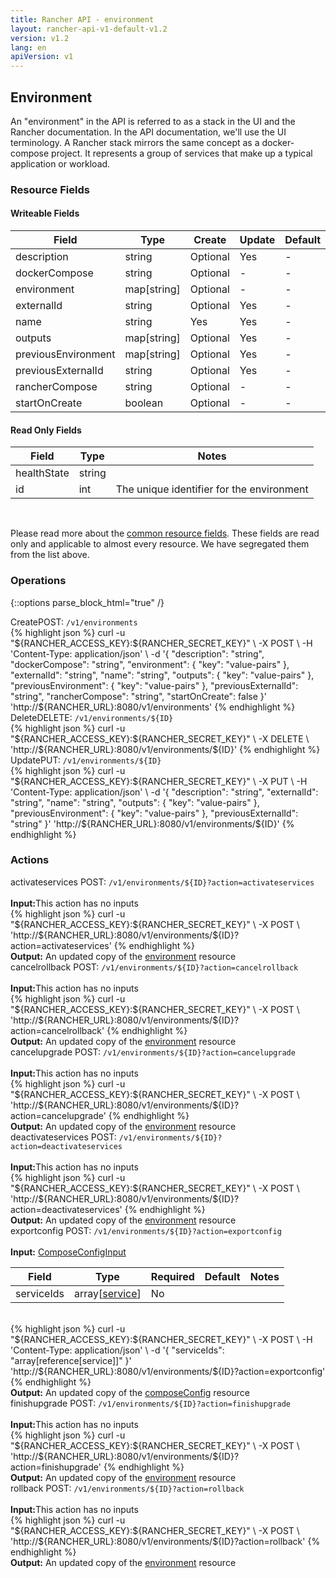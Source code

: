 ```yaml
---
title: Rancher API - environment
layout: rancher-api-v1-default-v1.2
version: v1.2
lang: en
apiVersion: v1
---
```


## Environment

An "environment" in the API is referred to as a stack in the UI and the Rancher documentation. In the API documentation, we'll use the UI terminology. A Rancher stack mirrors the same concept as a docker-compose project.  It represents a group of services that make up a typical application or workload.

### Resource Fields

#### Writeable Fields

Field | Type | Create | Update | Default | Notes
---|---|---|---|---|---
description | string | Optional | Yes | - | 
dockerCompose | string | Optional | - | - | 
environment | map[string] | Optional | - | - | 
externalId | string | Optional | Yes | - | 
name | string | Yes | Yes | - | 
outputs | map[string] | Optional | Yes | - | 
previousEnvironment | map[string] | Optional | Yes | - | 
previousExternalId | string | Optional | Yes | - | 
rancherCompose | string | Optional | - | - | 
startOnCreate | boolean | Optional | - | - | 


#### Read Only Fields

Field | Type   | Notes
---|---|---
healthState | string  | 
id | int  | The unique identifier for the environment


<br>

Please read more about the [common resource fields]({{site.baseurl}}/rancher/{{page.version}}/{{page.lang}}/api/{{page.apiVersion}}/common/). These fields are read only and applicable to almost every resource. We have segregated them from the list above.

### Operations
{::options parse_block_html="true" /}
<a id="create"></a>
<div class="action"><span class="header">Create<span class="headerright">POST:  <code>/v1/environments</code></span></span>
<div class="action-contents"> {% highlight json %}
curl -u "${RANCHER_ACCESS_KEY}:${RANCHER_SECRET_KEY}" \
-X POST \
-H 'Content-Type: application/json' \
-d '{
	"description": "string",
	"dockerCompose": "string",
	"environment": {
		"key": "value-pairs"
	},
	"externalId": "string",
	"name": "string",
	"outputs": {
		"key": "value-pairs"
	},
	"previousEnvironment": {
		"key": "value-pairs"
	},
	"previousExternalId": "string",
	"rancherCompose": "string",
	"startOnCreate": false
}' 'http://${RANCHER_URL}:8080/v1/environments'
{% endhighlight %}
</div></div>
<a id="delete"></a>
<div class="action"><span class="header">Delete<span class="headerright">DELETE:  <code>/v1/environments/${ID}</code></span></span>
<div class="action-contents"> {% highlight json %}
curl -u "${RANCHER_ACCESS_KEY}:${RANCHER_SECRET_KEY}" \
-X DELETE \
'http://${RANCHER_URL}:8080/v1/environments/${ID}'
{% endhighlight %}
</div></div>
<a id="update"></a>
<div class="action"><span class="header">Update<span class="headerright">PUT:  <code>/v1/environments/${ID}</code></span></span>
<div class="action-contents"> {% highlight json %}
curl -u "${RANCHER_ACCESS_KEY}:${RANCHER_SECRET_KEY}" \
-X PUT \
-H 'Content-Type: application/json' \
-d '{
	"description": "string",
	"externalId": "string",
	"name": "string",
	"outputs": {
		"key": "value-pairs"
	},
	"previousEnvironment": {
		"key": "value-pairs"
	},
	"previousExternalId": "string"
}' 'http://${RANCHER_URL}:8080/v1/environments/${ID}'
{% endhighlight %}
</div></div>



### Actions

<div class="action" id="activateservices">
<span class="header">
activateservices
<span class="headerright">POST:  <code>/v1/environments/${ID}?action=activateservices</code></span></span>
<div class="action-contents">

<br>
<span class="input">
<strong>Input:</strong>This action has no inputs</span>

<br>
{% highlight json %}
curl -u "${RANCHER_ACCESS_KEY}:${RANCHER_SECRET_KEY}" \
-X POST \
'http://${RANCHER_URL}:8080/v1/environments/${ID}?action=activateservices'
{% endhighlight %}
<br>
<span class="output"><strong>Output:</strong> An updated copy of the <a href="{{site.baseurl}}/rancher/{{page.version}}/{{page.lang}}/api/{{page.apiVersion}}/api-resources/environment/">environment</a> resource</span>
</div></div>

<div class="action" id="cancelrollback">
<span class="header">
cancelrollback
<span class="headerright">POST:  <code>/v1/environments/${ID}?action=cancelrollback</code></span></span>
<div class="action-contents">

<br>
<span class="input">
<strong>Input:</strong>This action has no inputs</span>

<br>
{% highlight json %}
curl -u "${RANCHER_ACCESS_KEY}:${RANCHER_SECRET_KEY}" \
-X POST \
'http://${RANCHER_URL}:8080/v1/environments/${ID}?action=cancelrollback'
{% endhighlight %}
<br>
<span class="output"><strong>Output:</strong> An updated copy of the <a href="{{site.baseurl}}/rancher/{{page.version}}/{{page.lang}}/api/{{page.apiVersion}}/api-resources/environment/">environment</a> resource</span>
</div></div>

<div class="action" id="cancelupgrade">
<span class="header">
cancelupgrade
<span class="headerright">POST:  <code>/v1/environments/${ID}?action=cancelupgrade</code></span></span>
<div class="action-contents">

<br>
<span class="input">
<strong>Input:</strong>This action has no inputs</span>

<br>
{% highlight json %}
curl -u "${RANCHER_ACCESS_KEY}:${RANCHER_SECRET_KEY}" \
-X POST \
'http://${RANCHER_URL}:8080/v1/environments/${ID}?action=cancelupgrade'
{% endhighlight %}
<br>
<span class="output"><strong>Output:</strong> An updated copy of the <a href="{{site.baseurl}}/rancher/{{page.version}}/{{page.lang}}/api/{{page.apiVersion}}/api-resources/environment/">environment</a> resource</span>
</div></div>

<div class="action" id="deactivateservices">
<span class="header">
deactivateservices
<span class="headerright">POST:  <code>/v1/environments/${ID}?action=deactivateservices</code></span></span>
<div class="action-contents">

<br>
<span class="input">
<strong>Input:</strong>This action has no inputs</span>

<br>
{% highlight json %}
curl -u "${RANCHER_ACCESS_KEY}:${RANCHER_SECRET_KEY}" \
-X POST \
'http://${RANCHER_URL}:8080/v1/environments/${ID}?action=deactivateservices'
{% endhighlight %}
<br>
<span class="output"><strong>Output:</strong> An updated copy of the <a href="{{site.baseurl}}/rancher/{{page.version}}/{{page.lang}}/api/{{page.apiVersion}}/api-resources/environment/">environment</a> resource</span>
</div></div>

<div class="action" id="exportconfig">
<span class="header">
exportconfig
<span class="headerright">POST:  <code>/v1/environments/${ID}?action=exportconfig</code></span></span>
<div class="action-contents">

<br>
<span class="input">
<strong>Input:</strong> <a href="{{site.baseurl}}/rancher/{{page.version}}/{{page.lang}}/api/{{page.apiVersion}}/api-resources/composeConfigInput/">ComposeConfigInput</a></span>

Field | Type | Required | Default | Notes
---|---|---|---|---
serviceIds | array[[service]({{site.baseurl}}/rancher/{{page.version}}/{{page.lang}}/api/{{page.apiVersion}}/api-resources/service/)] | No |  | <br>

<br>
{% highlight json %}
curl -u "${RANCHER_ACCESS_KEY}:${RANCHER_SECRET_KEY}" \
-X POST \
-H 'Content-Type: application/json' \
-d '{
	"serviceIds": "array[reference[service]]"
}' 'http://${RANCHER_URL}:8080/v1/environments/${ID}?action=exportconfig'
{% endhighlight %}
<br>
<span class="output"><strong>Output:</strong> An updated copy of the <a href="{{site.baseurl}}/rancher/{{page.version}}/{{page.lang}}/api/{{page.apiVersion}}/api-resources/composeConfig/">composeConfig</a> resource</span>
</div></div>

<div class="action" id="finishupgrade">
<span class="header">
finishupgrade
<span class="headerright">POST:  <code>/v1/environments/${ID}?action=finishupgrade</code></span></span>
<div class="action-contents">

<br>
<span class="input">
<strong>Input:</strong>This action has no inputs</span>

<br>
{% highlight json %}
curl -u "${RANCHER_ACCESS_KEY}:${RANCHER_SECRET_KEY}" \
-X POST \
'http://${RANCHER_URL}:8080/v1/environments/${ID}?action=finishupgrade'
{% endhighlight %}
<br>
<span class="output"><strong>Output:</strong> An updated copy of the <a href="{{site.baseurl}}/rancher/{{page.version}}/{{page.lang}}/api/{{page.apiVersion}}/api-resources/environment/">environment</a> resource</span>
</div></div>

<div class="action" id="rollback">
<span class="header">
rollback
<span class="headerright">POST:  <code>/v1/environments/${ID}?action=rollback</code></span></span>
<div class="action-contents">

<br>
<span class="input">
<strong>Input:</strong>This action has no inputs</span>

<br>
{% highlight json %}
curl -u "${RANCHER_ACCESS_KEY}:${RANCHER_SECRET_KEY}" \
-X POST \
'http://${RANCHER_URL}:8080/v1/environments/${ID}?action=rollback'
{% endhighlight %}
<br>
<span class="output"><strong>Output:</strong> An updated copy of the <a href="{{site.baseurl}}/rancher/{{page.version}}/{{page.lang}}/api/{{page.apiVersion}}/api-resources/environment/">environment</a> resource</span>
</div></div>


